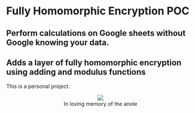 # Fully Homomorphic Encryption POC
## Perform calculations on Google sheets without Google knowing your data.
## Adds a layer of fully homomorphic encryption using adding and modulus functions

This is a personal project. 

<p align="center">
  <img src="https://media.giphy.com/media/oBrICJkCkSk9O/giphy.gif">
  <br/>
  In loving memory of the anole
</p>
